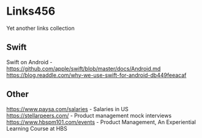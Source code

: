 # Links456
Yet another links collection

## Swift
Swift on Android - https://github.com/apple/swift/blob/master/docs/Android.md  
https://blog.readdle.com/why-we-use-swift-for-android-db449feeacaf  

## Other
https://www.paysa.com/salaries - Salaries in US  
https://stellarpeers.com/ - Product management mock interviews  
https://www.hbspm101.com/events - Product Management, An Experiential Learning Course at HBS
